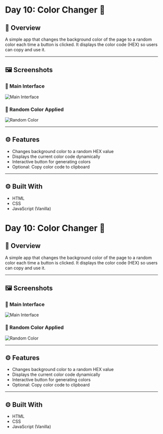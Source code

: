 # Day 10: Color Changer 🎨

## 📌 Overview

A simple app that changes the background color of the page to a random color each time a button is clicked. It displays the color code (HEX) so users can copy and use it.

---

## 🖼️ Screenshots

### 🔹 Main Interface

![Main Interface](./screenshots/main.png)

### 🔹 Random Color Applied

![Random Color](./screenshots/random-color.png)

---

## ⚙️ Features

- Changes background color to a random HEX value
- Displays the current color code dynamically
- Interactive button for generating colors
- Optional: Copy color code to clipboard

---

## ⚙️ Built With

- HTML
- CSS
- JavaScript (Vanilla)

# Day 10: Color Changer 🎨

## 📌 Overview

A simple app that changes the background color of the page to a random color each time a button is clicked. It displays the color code (HEX) so users can copy and use it.

---

## 🖼️ Screenshots

### 🔹 Main Interface

![Main Interface](./screenshots/main.png)

### 🔹 Random Color Applied

![Random Color](./screenshots/random-color.png)

---

## ⚙️ Features

- Changes background color to a random HEX value
- Displays the current color code dynamically
- Interactive button for generating colors
- Optional: Copy color code to clipboard

---

## ⚙️ Built With

- HTML
- CSS
- JavaScript (Vanilla)
